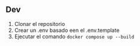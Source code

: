 

## Dev

1. Clonar el repositorio
2. Crear un .env basado een el .env.template
3. Ejecutar el comando `docker compose up --build`